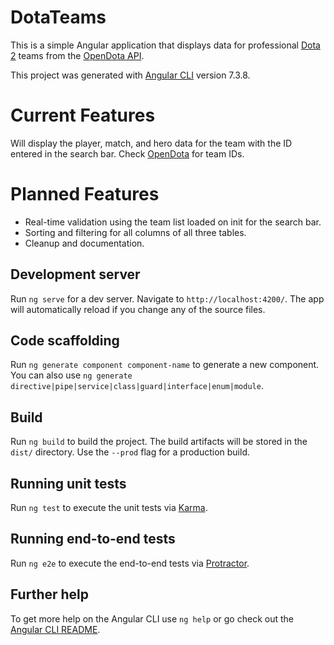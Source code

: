 # DotaTeams

This is a simple Angular application that displays data for professional [Dota 2](http://dota2.com/) teams from the [OpenDota API](https://docs.opendota.com/).

This project was generated with [Angular CLI](https://github.com/angular/angular-cli) version 7.3.8.

# Current Features

Will display the player, match, and hero data for the team with the ID entered in the search bar. Check [OpenDota](https://www.opendota.com/) for team IDs. 

# Planned Features

- Real-time validation using the team list loaded on init for the search bar.
- Sorting and filtering for all columns of all three tables.  
- Cleanup and documentation. 

## Development server

Run `ng serve` for a dev server. Navigate to `http://localhost:4200/`. The app will automatically reload if you change any of the source files.

## Code scaffolding

Run `ng generate component component-name` to generate a new component. You can also use `ng generate directive|pipe|service|class|guard|interface|enum|module`.

## Build

Run `ng build` to build the project. The build artifacts will be stored in the `dist/` directory. Use the `--prod` flag for a production build.

## Running unit tests

Run `ng test` to execute the unit tests via [Karma](https://karma-runner.github.io).

## Running end-to-end tests

Run `ng e2e` to execute the end-to-end tests via [Protractor](http://www.protractortest.org/).

## Further help

To get more help on the Angular CLI use `ng help` or go check out the [Angular CLI README](https://github.com/angular/angular-cli/blob/master/README.md).
